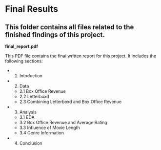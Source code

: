 # Final Results

## This folder contains all files related to the finished findings of this project.

**final_report.pdf**

This PDF file contains the final written report for this project. It includes the following sections:

- 1. Intoduction
- 2. Data
  - 2.1 Box Office Revenue
  - 2.2 Letterboxd
  - 2.3 Combining Letterboxd and Box Office Revenue
- 3. Analysis
  - 3.1 EDA
  - 3.2 Box Office Revenue and Average Rating
  - 3.3 Influence of Movie Length
  - 3.4 Genre Information
- 4. Conclusion
